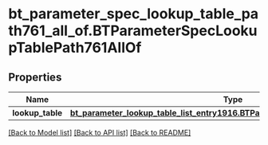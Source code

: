 # bt_parameter_spec_lookup_table_path761_all_of.BTParameterSpecLookupTablePath761AllOf

## Properties
Name | Type | Description | Notes
------------ | ------------- | ------------- | -------------
**lookup_table** | [**bt_parameter_lookup_table_list_entry1916.BTParameterLookupTableListEntry1916**](BTParameterLookupTableListEntry1916.md) |  | [optional] 

[[Back to Model list]](../README.md#documentation-for-models) [[Back to API list]](../README.md#documentation-for-api-endpoints) [[Back to README]](../README.md)


